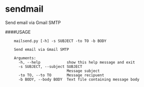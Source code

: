 sendmail
========

Send email via Gmail SMTP


####USAGE

```
    mailsend.py [-h] -s SUBJECT -to TO -b BODY

    Send email via Gmail SMTP

    Arguments:
      -h, --help            show this help message and exit
      -s SUBJECT, --subject SUBJECT
                            Message subject
      -to TO, --to TO       Message recipuent
      -b BODY, --body BODY  Text file containing message body
```
